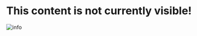 # This content is not currently visible!
![info](https://github-readme-stats.vercel.app/api?username=xi&show_icons=true&count_private=true&hide=prs&theme=default_repocard)
